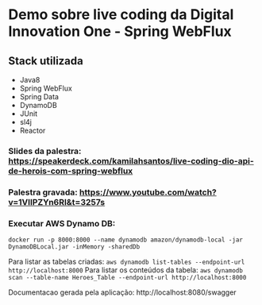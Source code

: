 # Demo sobre live coding da Digital Innovation One - Spring WebFlux

## Stack utilizada

- Java8
- Spring WebFlux
- Spring Data
- DynamoDB
- JUnit
- sl4j
- Reactor

### Slides da palestra: https://speakerdeck.com/kamilahsantos/live-coding-dio-api-de-herois-com-spring-webflux

### Palestra gravada: https://www.youtube.com/watch?v=1VllPZYn6RI&t=3257s

### Executar AWS Dynamo DB:

```shell
docker run -p 8000:8000 --name dynamodb amazon/dynamodb-local -jar DynamoDBLocal.jar -inMemory -sharedDb
```

Para listar as tabelas criadas: `aws dynamodb list-tables --endpoint-url http://localhost:8000`
Para listar os conteúdos da tabela: `aws dynamodb scan --table-name Heroes_Table --endpoint-url http://localhost:8000`

Documentacao gerada pela aplicação: http://localhost:8080/swagger
